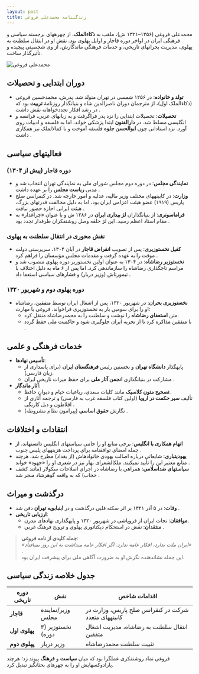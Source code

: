 ```yaml
---
layout: post
title: زندگینامه محمدعلی فروغی
---
```


محمدعلی فروغی (۱۲۵۶–۱۳۲۱ ش)، ملقب به **ذکاءالملک**، از چهرههای برجسته سیاسی و فرهنگی ایران در اواخر دوره قاجار و اوایل پهلوی بود. نقش او در انتقال سلطنت به پهلوی، مدیریت بحرانهای تاریخی، و خدمات فرهنگی ماندگارش، از وی شخصیتی پیچیده و تأثیرگذار ساخت.  

![محمدعلی فروغی](https://indexes.ir/biography/mohammae-ali-foroughi.jpg)

## دوران ابتدایی و تحصیلات  
- **تولد و خانواده**: در ۱۲۵۶ شمسی در تهران متولد شد. پدرش، محمدحسین فروغی (ذکاءالملک اول)، از مترجمان دوران ناصرالدین شاه و بنیانگذار روزنامهٔ **تربیت** بود که در رشد افکار تجددخواهانه نقش داشت .  
- **تحصیلات**: تحصیلات ابتدایی را نزد پدر فراگرفت و به زبانهای عربی، فرانسه و انگلیسی مسلط شد. در **دارالفنون** ابتدا پزشکی خواند، اما به فلسفه و ادبیات روی آورد. نزد استادانی چون **ابوالحسن جلوه** فلسفه آموخت و با کمالالملک نیز همکاری داشت .  

## فعالیتهای سیاسی  
### دوره قاجار (پیش از ۱۳۰۴)  
- **نمایندگی مجلس**: در دوره دوم مجلس شورای ملی به نمایندگی تهران انتخاب شد و مدتی **ریاست مجلس** را بر عهده داشت .  
- **وزارت**: در کابینههای مختلف وزیر مالیه، عدلیه و امور خارجه شد. در کنفرانس صلح پاریس (۱۹۱۹) عضو هیئت اعزامی ایران بود، اما به دلیل مخالفت قدرتهای بزرگ، هیئت ایرانی اجازه حضور نیافت .  
- **فراماسونری**: از بنیانگذاران **لژ بیداری ایران** در ۱۲۸۶ ش و با عنوان «چراغدار» به مقام استاد اعظم رسید. این لژ حلقه وصل روشنفکران طرفدار تجدد بود .  

### نقش محوری در انتقال سلطنت به پهلوی  
- **کفیل نخستوزیری**: پس از تصویب **انقراض قاجار** در آبان ۱۳۰۴، سرپرستی دولت موقت را به عهده گرفت و مقدمات مجلس مؤسسان را فراهم کرد .  
- **نخستوزیر رضاشاه**: در ۱۳۰۴ به عنوان اولین نخستوزیر دوره پهلوی منصوب شد و مراسم تاجگذاری رضاشاه را سازماندهی کرد. اما پس از ۶ ماه به دلیل اختلاف با تیمورتاش (وزیر دربار) و فشارهای سیاسی استعفا داد .  

### دوره پهلوی دوم و شهریور ۱۳۲۰  
- **نخستوزیری بحران**: در شهریور ۱۳۲۰، پس از اشغال ایران توسط متفقین، رضاشاه او را برای سومین بار به نخستوزیری فراخواند. فروغی با مهارت:  
  - متن **استعفای رضاشاه** را نوشت و سلطنت را به محمدرضاشاه منتقل کرد.  
  - با متفقین مذاکره کرد تا از تجزیه ایران جلوگیری شود و حاکمیت ملی حفظ گردد .  

## خدمات فرهنگی و علمی  
- **تأسیس نهادها**:  
  - پایهگذار **دانشگاه تهران** و نخستین رئیس **فرهنگستان ایران** (برای پاسداری از زبان فارسی).  
  - مشارکت در بنیانگذاری **انجمن آثار ملی** برای حفظ میراث تاریخی ایران .  
- **آثار ماندگار**:  
  - **تصحیح متون کلاسیک** مانند کلیات سعدی، رباعیات خیام و دیوان حافظ.  
  - تألیف **سیر حکمت در اروپا** (اولین کتاب فلسفه غرب به فارسی) و ترجمه آثاری از افلاطون و دیل کارنگی .  
  - نگارش **حقوق اساسی** (پیرامون نظام مشروطه) .  

## انتقادات و اختلافات  
- **اتهام همکاری با انگلیس**: برخی منابع او را حامی سیاستهای انگلیس دانستهاند، از جمله امضای توافقنامه برای پرداخت هزینههای پلیس جنوب .  
- **یهودیتباری**: شایعاتی درباره اصالت یهودی خانوادهاش (از بغداد) مطرح شد، هرچند منابع معتبر این را تأیید نمیکنند. ملکالشعرای بهار نیز در شعری او را «جهود» خواند .  
- **سیاستهای ضداسلامی**: همراهی با رضاشاه در اجرای اصلاحات سکولار (مانند کشف حجاب) که به واقعه گوهرشاد منجر شد .  

## درگذشت و میراث  
- **وفات**: در ۵ آذر ۱۳۲۱ بر اثر سکته قلبی درگذشت و در **ابنبابویه تهران** دفن شد .  
- **ارزیابی تاریخی**:  
  - **موافقان**: نجات ایران از فروپاشی در شهریور ۱۳۲۰ و پایهگذاری نهادهای مدرن.  
  - **منتقدان**: نقش در استحکام دیکتاتوری پهلوی و ترویج فرهنگ غربی .  

> **جمله کلیدی از نامه فروغی**:  
> *«ایران ملت ندارد، افکار عامه ندارد. اگر افکار عامه میداشت به این روز نمیافتاد»* .  
این جمله نشاندهنده نگرش او به ضرورت آگاهی ملی برای پیشرفت ایران بود.  

## جدول خلاصه زندگی سیاسی  

| دوره تاریخی | نقش | اقدامات شاخص |  
|------------|------|--------------|  
| **قاجار** | وزیر/نماینده مجلس | شرکت در کنفرانس صلح پاریس، وزارت در کابینههای متعدد |  
| **پهلوی اول** | نخستوزیر (۳ دوره) | انتقال سلطنت به رضاشاه، مدیریت اشغال متفقین |  
| **پهلوی دوم** | وزیر دربار | تثبیت سلطنت محمدرضاشاه |  

فروغی نماد روشنفکری عملگرا بود که میان **سیاست** و **فرهنگ** پیوند زد؛ هرچند پارادوکسهایش او را به چهرهای بحثانگیز تبدیل کرد.
